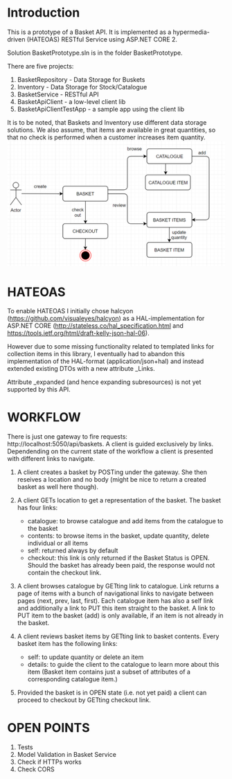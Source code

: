 
# Introduction

This is a prototype of a Basket API. 
It is implemented as a hypermedia-driven (HATEOAS) RESTful Service using ASP.NET CORE 2.

Solution BasketPrototype.sln is in the folder BasketPrototype.

There are five projects:

1. BasketRepository - Data Storage for Buskets
2. Inventory - Data Storage for Stock/Catalogue
3. BasketService - RESTful API
4. BasketApiClient - a low-level client lib
5. BasketApiClientTestApp - a sample app using the client lib

It is to be noted, that Baskets and Inventory use different data storage solutions.
We also assume, that items are available in great quantities, so that no check is performed when 
a customer increases item quantity. 
![](https://github.com/wlad-aleksandrov/Playground/blob/master/BasketPrototype/DiagramREST.PNG)

# HATEOAS

To enable HATEOAS I initially chose halcyon (https://github.com/visualeyes/halcyon) as a HAL-implementation for ASP.NET CORE
(http://stateless.co/hal_specification.html and https://tools.ietf.org/html/draft-kelly-json-hal-06).

However due to some missing functionality related to templated links for collection items in this library, 
I eventually had to abandon this implementation of the HAL-format (application/json+hal) and instead extended existing DTOs with a new attribute _Links.

Attribute _expanded (and hence expanding subresources) is not yet supported by this API.


# WORKFLOW

There is just one gateway to fire requests: http://localhost:5050/api/baskets.
A client is guided exclusively by links. 
Dependending on the current state of the workflow a client is presented with different links to navigate.

1. A client creates a basket by POSTing under the gateway. 
   She then reseives a location and no body (might be nice to return a created basket as well here though).

2. A client GETs location to get a representation of the basket.
The basket has four links:
    * catalogue: to browse catalogue and add items from the catalogue to the basket
    * contents: to browse items in the basket, update quantity, delete individual or all items
    * self: returned always by default
    * checkout: this link is only returned if the Basket Status is OPEN.     
    Should the basket has already been paid, the response would not contain the checkout link.

3. A client browses catalogue by GETting link to catalogue.
Link returns a page of items with a bunch of navigational links to navigate between pages
(next, prev, last, first).
Each catalogue item has also a self link and additionally a link to PUT this item straight to the basket.
A link to PUT item to the basket (add) is only available, if an item is not already in the basket.

4. A client reviews basket items by GETting link to basket contents.
Every basket item has the following links:
    * self: to update quantity or delete an item
    * details: to guide the client to the catalogue to learn more about this item
    (Basket item contains just a subset of attributes of a corresponding catalogue item.)

5. Provided the basket is in OPEN state (i.e. not yet paid) a client can proceed to checkout by GETting checkout link.

# OPEN POINTS
1. Tests
2. Model Validation in Basket Service
3. Check if HTTPs works
4. Check CORS

